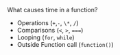 What causes time in a function?

- Operations (`+`,`-`, `\*`, `/`)
- Comparisons (`<`, `>`, `===`)
- Looping (`for`, `while`)
- Outside Function call (`function()`)

